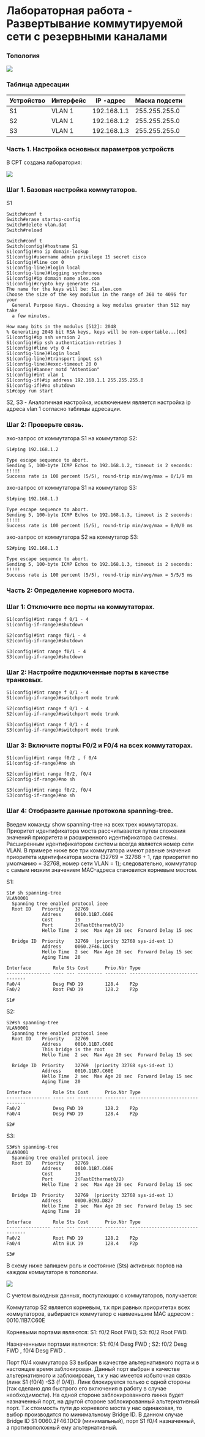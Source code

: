 # Лабораторная работа - Развертывание коммутируемой сети с резервными каналами 

### Топология

![](lab7.png)

### Таблица адресации

| Устройство  | Интерфейс   | IP  -адрес   | Маска подсети  | 
|-------------|-------------|--------------|----------------|
| S1          | VLAN 1      | 192.168.1.1  | 255.255.255.0  | 
| S2          | VLAN 1      | 192.168.1.2  | 255.255.255.0  |  
| S3          | VLAN 1      | 192.168.1.3  | 255.255.255.0  |

### Часть 1. Настройка основных параметров устройств

В CPT создана лаборатория:

![](1.png)

### Шаг 1. Базовая настройка коммутаторов.

S1

```
Switch#conf t
Switch#erase startup-config 
Switch#delete vlan.dat
Switch#reload

Switch#conf t
Switch(config)#hostname S1
S1(config)#no ip domain-lookup 
S1(config)#username admin privilege 15 secret cisco
S1(config)#line con 0
S1(config-line)#login local
S1(config-line)#logging synchronous
S1(config)#ip domain name alex.com
S1(config)#crypto key generate rsa 
The name for the keys will be: S1.alex.com
Choose the size of the key modulus in the range of 360 to 4096 for your
  General Purpose Keys. Choosing a key modulus greater than 512 may take
  a few minutes.

How many bits in the modulus [512]: 2048
% Generating 2048 bit RSA keys, keys will be non-exportable...[OK]
S1(config)#ip ssh version 2
S1(config)#ip ssh authentication-retries 3
S1(config)#line vty 0 4
S1(config-line)#login local 
S1(config-line)#transport input ssh 
S1(config-line)#exec-timeout 20 0
S1(config)#banner motd "Attention"
S1(config)#int vlan 1
S1(config-if)#ip address 192.168.1.1 255.255.255.0
S1(config-if)#no shutdown 
S1#copy run start

```

S2, S3 - Аналогичная настройка, исключением является настройка ip адреса vlan 1 согласно таблицы адресации.

### Шаг 2:	Проверьте связь.

эхо-запрос от коммутатора S1 на коммутатор S2:

```
S1#ping 192.168.1.2

Type escape sequence to abort.
Sending 5, 100-byte ICMP Echos to 192.168.1.2, timeout is 2 seconds:
!!!!!
Success rate is 100 percent (5/5), round-trip min/avg/max = 0/1/9 ms
```

эхо-запрос от коммутатора S1 на коммутатор S3:

```
S1#ping 192.168.1.3

Type escape sequence to abort.
Sending 5, 100-byte ICMP Echos to 192.168.1.3, timeout is 2 seconds:
!!!!!
Success rate is 100 percent (5/5), round-trip min/avg/max = 0/0/0 ms
```

эхо-запрос от коммутатора S2 на коммутатор S3:

```
S2#ping 192.168.1.3

Type escape sequence to abort.
Sending 5, 100-byte ICMP Echos to 192.168.1.3, timeout is 2 seconds:
!!!!!
Success rate is 100 percent (5/5), round-trip min/avg/max = 5/5/5 ms
```

### Часть 2:	Определение корневого моста.

### Шаг 1:	Отключите все порты на коммутаторах.

```
S1(config)#int range f 0/1 - 4
S1(config-if-range)#shutdown 

S2(config)#int range f0/1 - 4
S2(config-if-range)#shutdown 

S3(config)#int range f0/1 - 4 
S3(config-if-range)#shutdown 
```

### Шаг 2:	Настройте подключенные порты в качестве транковых.

```
S1(config)#int range f 0/1 - 4
S1(config-if-range)#switchport mode trunk 

S2(config)#int range f 0/1 - 4
S2(config-if-range)#switchport mode trunk 

S3(config)#int range f 0/1 - 4
S3(config-if-range)#switchport mode trunk 
```

### Шаг 3:	Включите порты F0/2 и F0/4 на всех коммутаторах.

```
S1(config)#int range f0/2 , f 0/4
S1(config-if-range)#no sh

S2(config)#int range f0/2, f0/4
S2(config-if-range)#no sh

S3(config)#int range f0/2, f0/4
S3(config-if-range)#no sh
```

### Шаг 4:	Отобразите данные протокола spanning-tree.

Введем команду show spanning-tree на всех трех коммутаторах. Приоритет идентификатора моста рассчитывается путем сложения значений приоритета и расширенного идентификатора системы. Расширенным идентификатором системы всегда является номер сети VLAN. В примере ниже все три коммутатора имеют равные значения приоритета идентификатора моста (32769 = 32768 + 1, где приоритет по умолчанию = 32768, номер сети VLAN = 1); следовательно, коммутатор с самым низким значением MAC-адреса становится корневым мостом.

S1: 

```
S1# sh spanning-tree 
VLAN0001
  Spanning tree enabled protocol ieee
  Root ID    Priority    32769
             Address     0010.11B7.C60E
             Cost        19
             Port        2(FastEthernet0/2)
             Hello Time  2 sec  Max Age 20 sec  Forward Delay 15 sec

  Bridge ID  Priority    32769  (priority 32768 sys-id-ext 1)
             Address     0060.2F46.1DC9
             Hello Time  2 sec  Max Age 20 sec  Forward Delay 15 sec
             Aging Time  20

Interface        Role Sts Cost      Prio.Nbr Type
---------------- ---- --- --------- -------- --------------------------------
Fa0/4            Desg FWD 19        128.4    P2p
Fa0/2            Root FWD 19        128.2    P2p

S1#
```

S2: 

```
S2#sh spanning-tree 
VLAN0001
  Spanning tree enabled protocol ieee
  Root ID    Priority    32769
             Address     0010.11B7.C60E
             This bridge is the root
             Hello Time  2 sec  Max Age 20 sec  Forward Delay 15 sec

  Bridge ID  Priority    32769  (priority 32768 sys-id-ext 1)
             Address     0010.11B7.C60E
             Hello Time  2 sec  Max Age 20 sec  Forward Delay 15 sec
             Aging Time  20

Interface        Role Sts Cost      Prio.Nbr Type
---------------- ---- --- --------- -------- --------------------------------
Fa0/2            Desg FWD 19        128.2    P2p
Fa0/4            Desg FWD 19        128.4    P2p

S2#
```

S3:

```
S3#sh spanning-tree 
VLAN0001
  Spanning tree enabled protocol ieee
  Root ID    Priority    32769
             Address     0010.11B7.C60E
             Cost        19
             Port        2(FastEthernet0/2)
             Hello Time  2 sec  Max Age 20 sec  Forward Delay 15 sec

  Bridge ID  Priority    32769  (priority 32768 sys-id-ext 1)
             Address     00D0.BC93.D827
             Hello Time  2 sec  Max Age 20 sec  Forward Delay 15 sec
             Aging Time  20

Interface        Role Sts Cost      Prio.Nbr Type
---------------- ---- --- --------- -------- --------------------------------
Fa0/2            Root FWD 19        128.2    P2p
Fa0/4            Altn BLK 19        128.4    P2p

S3#
```

В схему ниже запишем роль и состояние (Sts) активных портов на каждом коммутаторе в топологии.

![](2.png)

С учетом выходных данных, поступающих с коммутаторов, получается: 

Коммутатор S2 является корневым, т.к при равных приоритетах всех коммутаторов, выбирается коммутатор с наименьшим MAC адресом :  0010.11B7.C60E

Корневыми портами являются: S1: f0/2 Root FWD, S3: f0/2 Root FWD.  

Назначенными портами являются: S1: f0/4 Desg FWD ; S2: f0/2 Desg FWD , f0/4 Desg FWD .

Порт f0/4 коммутатора S3 выбран в качестве альтернативного порта и в настоящее время заблокирован. Данный порт выбран в качестве альтернативного и заблокирован, т.к у нас имеется избыточная связь (линк S1 (f0/4) -S3 (f 0/4)). Линк блокируется только с одной стороны (так сделано для быстрого его включения в работу в случае необходимости). На одной стороне заблокированного линка будет назначенный порт, на другой стороне заблокированный альтернативный порт. Т.к стоимость пути до корневого моста у нас одинаковая, то выбор производится по минимальному Bridge ID. В данном случае Bridge ID S1 0060.2F46.1DC9 (минимальный), порт S1 f0/4 назначенный, а противоположный ему альтернативный.  


